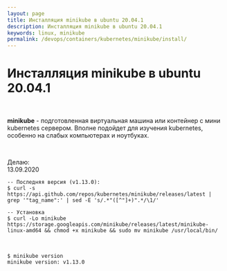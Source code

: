 ```yaml
---
layout: page
title: Инсталляция minikube в ubuntu 20.04.1
description: Инсталляция minikube в ubuntu 20.04.1
keywords: linux, minikube
permalink: /devops/containers/kubernetes/minikube/install/
---
```


# Инсталляция minikube в ubuntu 20.04.1

<br/>

**minikube** - подготовленная виртуальная машина или контейнер с мини kubernetes сервером.
Вполне подойдет для изучения kubernetes, особенно на слабых компьютерах и ноутбуках.

<br/>

Делаю:  
13.09.2020

```shell
-- Последняя версия (v1.13.0):
$ curl -s https://api.github.com/repos/kubernetes/minikube/releases/latest | grep '"tag_name":' | sed -E 's/.*"([^"]+)".*/\1/'

-- Установка
$ curl -Lo minikube https://storage.googleapis.com/minikube/releases/latest/minikube-linux-amd64 && chmod +x minikube && sudo mv minikube /usr/local/bin/

```

<br/>

```
$ minikube version
minikube version: v1.13.0
```